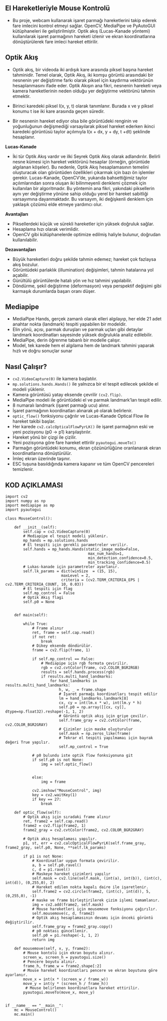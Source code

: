 ## El Hareketleriyle Mouse Kontrolü
- Bu proje, webcam kullanarak işaret parmağı hareketlerini takip ederek fare imlecini kontrol etmeyi sağlar. OpenCV, MediaPipe ve PyAutoGUI kütüphaneleri ile geliştirilmiştir. Optik akış (Lucas-Kanade yöntemi) kullanılarak işaret parmağının hareketi izlenir ve ekran koordinatlarına dönüştürülerek fare imleci hareket ettirilir.

## Optik Akış
- Optik akış, bir videoda iki ardışık kare arasında piksel başına hareket tahminidir. Temel olarak, Optik Akış, iki komşu görüntü arasındaki bir nesnenin yer değiştirme farkı olarak piksel için kaydırma vektörünün hesaplanmasını ifade eder. Optik Akışın ana fikri, nesnenin hareketi veya kamera hareketlerinin neden olduğu yer değiştirme vektörünü tahmin etmektir.

- Birinci karedeki piksel I(x, y, t) olarak tanımlanır. Burada x ve y piksel konumu t ise iki kare arasında geçen süredir.
- Bir nesnenin hareket ediyor olsa bile görüntüdeki renginin ve yoğunluğunun değişmediği varsayılarak piksel hareket ederken ikinci karedeki görüntüsü taylor açılımıyla I(x + dx, y + dy, t +dt) şeklinde hesaplanır.

**Lucas-Kanade**
- İki tür Optik Akış vardır ve ilki Seyrek Optik Akış olarak adlandırılır. Belirli nesne kümesi için hareket vektörünü hesaplar (örneğin, görüntüde algılanan köşeler). Bu nedenle, Optik Akış hesaplamasının temelini oluşturacak olan görüntüden özellikleri çıkarmak için bazı ön işlemler gerekir. Lucas-Kanade, OpenCV’de, yukarıda bahsettiğimiz taylor açılımlarından sonra oluşan iki bilinmeyenli denklemi çözmek için kullanılan bir algoritmadır. Bu yöntemin ana fikri, yakındaki piksellerin aynı yer değiştirme yönüne sahip olduğu yerel bir hareket sabitliği varsayımına dayanmaktadır. Bu varsayım, iki değişkenli denklem için yaklaşık çözümü elde etmeye yardımcı olur. 

**Avantajları**
- Piksellerdeki küçük ve sürekli hareketler için yüksek doğruluk sağlar.
- Hesaplama hızı olarak verimlidir.
- OpenCV gibi kütüphanelerde optimize edilmiş haliyle bulunur, doğrudan kullanılabilir.

**Dezavantajları**
- Büyük hareketleri doğru şekilde tahmin edemez; hareket çok fazlaysa akış bozulur.
- Görüntüdeki parlaklık (illumination) değişimleri, tahmin hatalarına yol açabilir.
- Gürültülü görüntülerde hatalı yön ve hız tahmini yapılabilir.
- Döndürme, şekil değiştirme (deformasyon) veya perspektif değişimi gibi karmaşık durumlarda başarı oranı düşer.

## Mediapipe 
- MediaPipe Hands, gerçek zamanlı olarak elleri algılayıp, her elde 21 adet anahtar nokta (landmark) tespiti yapabilen bir modeldir.
- Elin yönü, açısı, parmak duruşları ve parmak uçları gibi detaylar landmark koordinatları sayesinde yüksek doğrulukla analiz edilebilir.
- MediaPipe, derin öğrenme tabanlı bir modelle çalışır.
- Model, tek karede hem el algılama hem de landmark tahmini yaparak hızlı ve doğru sonuçlar sunar

## Nasıl Çalışır? 
- ```cv2.VideoCapture(0)``` ile kamera başlatılır.
- ```mp.solutions.hands.Hands()``` ile yalnızca bir el tespit edilecek şekilde el modeli yüklenir.
- Kamera görüntüsü yatay eksende çevrilir ```(cv2.flip)```.
- MediaPipe modeli ile görüntüdeki el ve parmak landmark’ları tespit edilir.
- 8 numaralı landmark (işaret parmağı ucu) alınır.
- İşaret parmağının koordinatları alınarak ```p0``` olarak belirlenir.
- ```optic_flow()``` fonksiyonu çağrılır ve Lucas-Kanade Optical Flow ile hareket takibi başlar.
- Her karede ```cv2.calcOpticalFlowPyrLK()``` ile işaret parmağının eski ve yeni pozisyonu (p0 → p1) karşılaştırılır.
- Hareket yönü bir çizgi ile çizilir.
- Yeni pozisyona göre fare hareket ettirilir ```pyautogui.moveTo()```
- Parmağın görüntüdeki konumu, ekran çözünürlüğüne oranlanarak ekran koordinatlarına dönüştürülür.
- İmleç ekran üzerinde taşınır.
- ESC tuşuna basıldığında kamera kapanır ve tüm OpenCV pencereleri temizlenir.

## KOD AÇIKLAMASI

``` 
import cv2
import numpy as np
import mediapipe as mp
import pyautogui

class MouseControl():
    
    def __init__(self):
        self.cap = cv2.VideoCapture(0)
        # Mediapipe el tespit modeli yüklenir.
        mp_hands = mp.solutions.hands
        # El tespiti için gerekli parametreler verilir.
        self.hands = mp_hands.Hands(static_image_mode=False,
                                     max_num_hands=1,
                                     min_detection_confidence=0.5,
                                     min_tracking_confidence=0.5)
        # Lukas-kanade için parametreler ayarlanır.
        self.lk_params = dict(winSize  = (15, 15), 
                         maxLevel = 2, 
                         criteria = (cv2.TERM_CRITERIA_EPS | cv2.TERM_CRITERIA_COUNT, 10, 0.03))
        # El tespiti için flag
        self.mp_control = False
        # Optik Akış flagi
        self.p0 = None
        

    def main(self):
        
        while True:
            # Frame alınır
            ret, frame = self.cap.read()
            if not ret:
                break
            # Dikey eksende döndürülür.
            frame = cv2.flip(frame, 1)

            if self.mp_control == False:
                # Mediapipe için rgb formata çevirilir.
                rgb = cv2.cvtColor(frame, cv2.COLOR_BGR2RGB)
                results = self.hands.process(rgb)
                if results.multi_hand_landmarks:
                    for hand_landmarks in results.multi_hand_landmarks:
                        h, w, _ = frame.shape
                        # İşaret parmağı koordinatları tespit edilir
                        lm = hand_landmarks.landmark[8]  
                        cx, cy = int(lm.x * w), int(lm.y * h)
                        self.p0 = np.array([[cx, cy]], dtype=np.float32).reshape(-1, 1, 2)
                        # Görüntü optik akış için griye çevilir.
                        self.frame_gray = cv2.cvtColor(frame, cv2.COLOR_BGR2GRAY)
                        # Çizimler için maske oluşturulur
                        self.mask = np.zeros_like(frame)
                        # Tekrar el tespiti yapılmamaı için bayrak değeri True yapılır.
                        self.mp_control = True
            
            # p0 bulundu iste optik flow fonksiyonuna git
            if self.p0 is not None:
                img = self.optic_flow()
            

            else:
                img = frame

            cv2.imshow("MouseControl", img)
            key = cv2.waitKey(1)
            if key == 27:
                break
            
    def optic_flow(self):
        # Optik akış için sıradaki frame alınır
        ret, frame2 = self.cap.read()
        frame2 = cv2.flip(frame2, 1)
        frame2_gray = cv2.cvtColor(frame2, cv2.COLOR_BGR2GRAY)
        
        # Optik akış hesaplaması yapılır.
        p1, st, err = cv2.calcOpticalFlowPyrLK(self.frame_gray, frame2_gray, self.p0, None, **self.lk_params)

        if p1 is not None:
            # Koordinatlar uygun formata çevirilir.
            a, b = self.p0.ravel()
            c, d = p1.ravel()
            # Maskeye hareket çizimleri yapılır
            self.mask = cv2.line(self.mask, (int(a), int(b)), (int(c), int(d)), (0,255,0), 2)
            # Hareket edilen nokta kapalı daire ile işaretlenir.
            self.frame2 = cv2.circle(frame2, (int(c), int(d)), 5, (0,255,0), -1)
            # maske ve frame birleştirilerek çizim işlemi tamamlanır.
            img = cv2.add(frame2, self.mask)
            # Mouse hareketleri için mousemove fonksiyonu çağırılır.
            self.mousemove(c, d, frame2)
            # Optik akış hesaplamasının devamı için önceki görüntü değiştirilir.
            self.frame_gray = frame2_gray.copy()
            # p0 noktası güncellenir.
            self.p0 = p1.reshape(-1, 1, 2)
            return img
    
    def mousemove(self, x, y, frame2):
        # Mouse kontolü için ekran boyutu alınır.
        screen_w, screen_h = pyautogui.size()
        # Pencere boyutu alınır. 
        frame_h, frame_w = frame2.shape[:2]
        # Mouse hareket koordinatları pencere ve ekran boyutuna göre ayarlanır.
        move_x = int(x * (screen_w / frame_w))
        move_y = int(y * (screen_h / frame_h))
         # Mouse belirlenen koordinatlara hareket ettirilir.
        pyautogui.moveTo(move_x, move_y)


if __name__ == "__main__":
    mc = MouseControl()
    mc.main()
``` 



